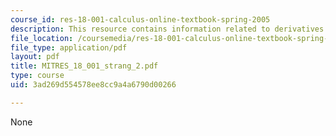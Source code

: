 ```yaml
---
course_id: res-18-001-calculus-online-textbook-spring-2005
description: This resource contains information related to derivatives.
file_location: /coursemedia/res-18-001-calculus-online-textbook-spring-2005/3ad269d554578ee8cc9a4a6790d00266_MITRES_18_001_strang_2.pdf
file_type: application/pdf
layout: pdf
title: MITRES_18_001_strang_2.pdf
type: course
uid: 3ad269d554578ee8cc9a4a6790d00266

---
```

None